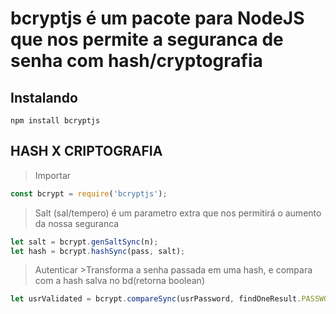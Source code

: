 # bcryptjs é um pacote para NodeJS que nos permite a seguranca de senha com hash/cryptografia

## Instalando
    npm install bcryptjs

## HASH X CRIPTOGRAFIA
>


>Importar
```js
const bcrypt = require('bcryptjs');
```

>Salt (sal/tempero) é um parametro extra que nos permitirá o aumento da nossa seguranca
```js
let salt = bcrypt.genSaltSync(n);
let hash = bcrypt.hashSync(pass, salt);
```

>Autenticar
    >Transforma a senha passada em uma hash, e compara com a hash salva no bd(retorna boolean)
```js
let usrValidated = bcrypt.compareSync(usrPassword, findOneResult.PASSWORD);
```    